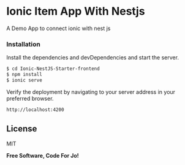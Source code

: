 # Ionic Item App With Nestjs 


A Demo App to connect ionic with nest js 



### Installation


Install the dependencies and devDependencies and start the server.

```sh
$ cd Ionic-NestJS-Starter-frontend
$ npm install 
$ ionic serve
```



Verify the deployment by navigating to your server address in your preferred browser.

```sh
http://localhost:4200
```


License
----

MIT


**Free Software, Code For Jo!**
